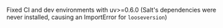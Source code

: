 Fixed CI and dev environments with uv>=0.6.0 (Salt's dependencies were never installed, causing an ImportError for `looseversion`)
